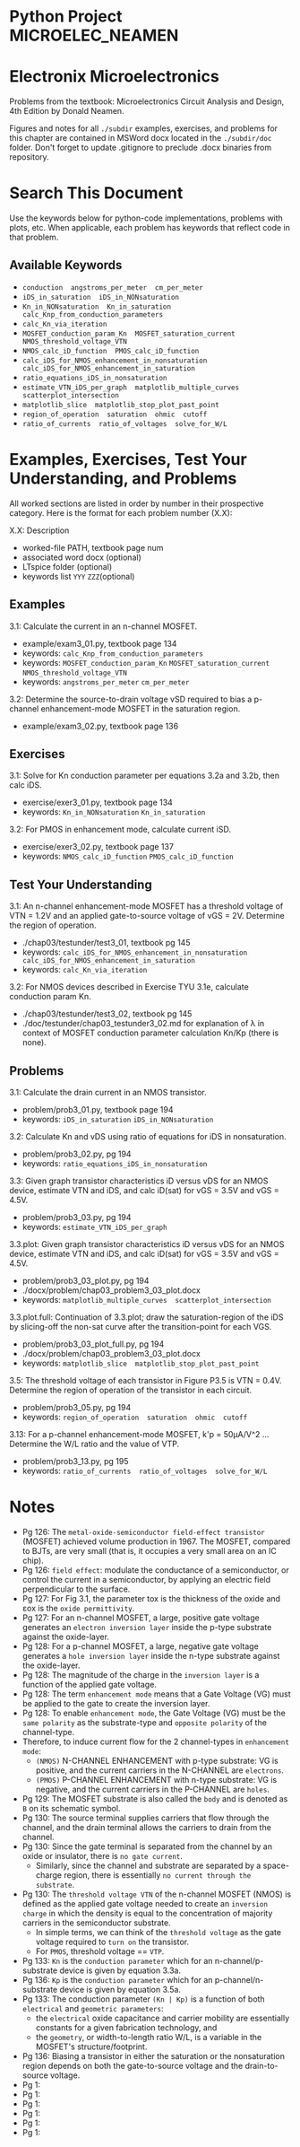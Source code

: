 # Python Project MICROELEC_NEAMEN
# Electronix Microelectronics
Problems from the textbook: Microelectronics Circuit Analysis and Design, 4th Edition by Donald Neamen.

Figures and notes for all `./subdir` examples, exercises, and problems for this
chapter are contained in MSWord docx located in the `./subdir/doc` folder.
Don't forget to update .gitignore to preclude .docx binaries from repository.

# Search This Document
Use the keywords below for python-code implementations, problems with plots, etc.
When applicable, each problem has keywords that reflect code in that problem.

## Available Keywords
* `conduction  angstroms_per_meter  cm_per_meter`
* `iDS_in_saturation  iDS_in_NONsaturation`
* `Kn_in_NONsaturation  Kn_in_saturation  calc_Knp_from_conduction_parameters`
* `calc_Kn_via_iteration`
* `MOSFET_conduction_param_Kn  MOSFET_saturation_current  NMOS_threshold_voltage_VTN`
* `NMOS_calc_iD_function  PMOS_calc_iD_function`
* `calc_iDS_for_NMOS_enhancement_in_nonsaturation  calc_iDS_for_NMOS_enhancement_in_saturation`
* `ratio_equations_iDS_in_nonsaturation`
* `estimate_VTN_iDS_per_graph  matplotlib_multiple_curves  scatterplot_intersection`
* `matplotlib_slice  matplotlib_stop_plot_past_point`
* `region_of_operation  saturation  ohmic  cutoff`
* `ratio_of_currents  ratio_of_voltages  solve_for_W/L`


# Examples, Exercises, Test Your Understanding, and Problems
All worked sections are listed in order by number in their prospective category.
Here is the format for each problem number (X.X):

X.X: Description
* worked-file PATH, textbook page num
* associated word docx (optional)
* LTspice folder (optional)
* keywords list `YYY`  `ZZZ`(optional)


## Examples
3.1: Calculate the current in an n-channel MOSFET.
* example/exam3_01.py, textbook page 134
* keywords: `calc_Knp_from_conduction_parameters`
* keywords: `MOSFET_conduction_param_Kn`  `MOSFET_saturation_current`  `NMOS_threshold_voltage_VTN`
* keywords: `angstroms_per_meter`  `cm_per_meter`

3.2: Determine the source-to-drain voltage vSD required to bias a p-channel
enhancement-mode MOSFET in the saturation region.
* example/exam3_02.py, textbook page 136


## Exercises
3.1: Solve for Kn conduction parameter per equations 3.2a and 3.2b, then calc iDS.
* exercise/exer3_01.py, textbook page 134
* keywords: `Kn_in_NONsaturation`  `Kn_in_saturation`

3.2: For PMOS in enhancement mode, calculate current iSD.
* exercise/exer3_02.py, textbook page 137
* keywords: `NMOS_calc_iD_function`  `PMOS_calc_iD_function`


## Test Your Understanding
3.1: An n-channel enhancement-mode MOSFET has a threshold voltage of
VTN = 1.2V and an applied gate-to-source voltage of vGS = 2V.
Determine the  region of operation.
* ./chap03/testunder/test3_01, textbook pg 145
* keywords: `calc_iDS_for_NMOS_enhancement_in_nonsaturation  calc_iDS_for_NMOS_enhancement_in_saturation`
* keywords: `calc_Kn_via_iteration`

3.2: For NMOS devices described in Exercise TYU 3.1e, calculate conduction param Kn.
* ./chap03/testunder/test3_02, textbook pg 145
* ./doc/testunder/chap03_testunder3_02.md  for explanation of λ in context
of MOSFET conduction parameter calculation Kn/Kp (there is none).


## Problems
3.1: Calculate the drain current in an NMOS transistor.
* problem/prob3_01.py, textbook page 194
* keywords: `iDS_in_saturation`  `iDS_in_NONsaturation`

3.2: Calculate Kn and vDS using ratio of equations for iDS in nonsaturation.
* problem/prob3_02.py, pg 194
* keywords: `ratio_equations_iDS_in_nonsaturation`

3.3: Given graph transistor characteristics iD versus vDS for an NMOS device,
estimate VTN and iDS, and calc iD(sat) for vGS = 3.5V and vGS = 4.5V.
* problem/prob3_03.py, pg 194
* keywords: `estimate_VTN_iDS_per_graph`

3.3.plot: Given graph transistor characteristics iD versus vDS for an NMOS device,
estimate VTN and iDS, and calc iD(sat) for vGS = 3.5V and vGS = 4.5V.
* problem/prob3_03_plot.py, pg 194
* ./docx/problem/chap03_problem3_03_plot.docx
* keywords: `matplotlib_multiple_curves  scatterplot_intersection`

3.3.plot.full: Continuation of 3.3.plot; draw the saturation-region of the iDS
by slicing-off the non-sat curve after the transition-point for each VGS.
* problem/prob3_03_plot_full.py, pg 194
* ./docx/problem/chap03_problem3_03_plot.docx
* keywords: `matplotlib_slice  matplotlib_stop_plot_past_point`

3.5: The threshold voltage of each transistor in Figure P3.5 is VTN = 0.4V.
Determine the region of operation of the transistor in each circuit.
* problem/prob3_05.py, pg 194
* keywords: `region_of_operation  saturation  ohmic  cutoff`

3.13: For a p-channel enhancement-mode MOSFET, k'p = 50μA/V^2 ... Determine the
W/L ratio and the value of VTP.
* problem/prob3_13.py, pg 195
* keywords: `ratio_of_currents  ratio_of_voltages  solve_for_W/L`


# Notes
* Pg 126: The `metal-oxide-semiconductor field-effect transistor` (MOSFET)
achieved volume production in 1967. The MOSFET, compared to BJTs, are very
small (that is, it occupies a very small area on an IC chip).
* Pg 126: `field effect`: modulate the conductance of a semiconductor, or control
the current in a semiconductor, by applying an electric field perpendicular to
the surface.
* Pg 127: For Fig 3.1, the parameter tox is the thickness of the oxide and
 εox is the `oxide permittivity`.
* Pg 127: For an n-channel MOSFET, a large, positive gate voltage generates
an `electron inversion layer` inside the p-type substrate against the oxide-layer.
* Pg 128: For a p-channel MOSFET, a large, negative gate voltage generates
a `hole inversion layer` inside the n-type substrate against the oxide-layer.
* Pg 128: The magnitude of the charge in the `inversion layer` is a function
of the applied gate voltage.
* Pg 128: The term `enhancement mode` means that a Gate Voltage (VG) must be
applied to the gate to create the inversion layer.
* Pg 128: To enable `enhancement mode`, the Gate Voltage (VG) must be the
`same polarity` as the substrate-type and `opposite polarity` of the channel-type.
* Therefore, to induce current flow for the 2 channel-types in `enhancement mode`:
  - `(NMOS)` N-CHANNEL ENHANCEMENT with p-type substrate: VG is positive, and
    the current carriers in the N-CHANNEL are `electrons`.
  - `(PMOS)` P-CHANNEL ENHANCEMENT with n-type substrate: VG is negative, and
    the current carriers in the P-CHANNEL are `holes`.
* Pg 129: The MOSFET substrate is also called the `body` and is denoted as `B`
on its schematic symbol.
* Pg 130: The source terminal supplies carriers that flow through the channel,
and the drain terminal allows the carriers to drain from the channel.
* Pg 130: Since the gate terminal is separated from the channel by an oxide
or insulator, there is `no gate current`.
  - Similarly, since the channel and substrate are separated by a space-charge
    region, there is essentially `no current through the substrate`.
* Pg 130: The `threshold voltage VTN` of the n-channel MOSFET (NMOS) is defined
as the applied gate voltage needed to create an `inversion charge` in which the
density is equal to the concentration of majority carriers in the semiconductor
substrate.
  - In simple terms, we can think of the `threshold voltage` as the gate voltage
required to `turn on` the transistor.
  - For `PMOS`, threshold voltage == `VTP`.
* Pg 133: `Kn` is the `conduction parameter` which for an n-channel/p-substrate
device is given by equation 3.3a.
* Pg 136: `Kp` is the `conduction parameter` which for an p-channel/n-substrate
device is given by equation 3.5a.
* Pg 133: The conduction parameter `(Kn | Kp)` is a function of both `electrical`
and `geometric parameters`:
  - the `electrical` oxide capacitance and carrier mobility are essentially
    constants for a given fabrication technology, and
  - the `geometry`, or width-to-length ratio W/L, is a variable in the MOSFET's
    structure/footprint.
* Pg 136: Biasing a transistor in either the saturation or the nonsaturation
 region depends on both the gate-to-source voltage and the drain-to-source
 voltage.
* Pg 1: 
* Pg 1: 
* Pg 1: 
* Pg 1: 
* Pg 1: 
* Pg 1: 
